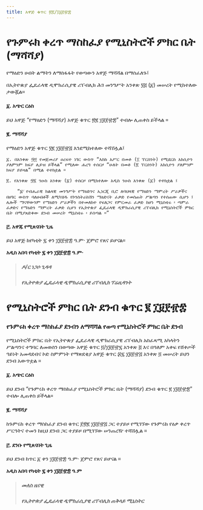```yaml
---
title: አዋጅ ቁጥር ፳፪/፲፱፻፹፰
---
```


# የጉምሩክ ቀረጥ ማስከፈያ የሚኒስትሮች ምክር ቤት (ማሻሻያ) 

የማዕድን ሀብት ልማትን ለማስፋፋት የወጣውን አዋጅ ማሻሻል በማስፈለጉ፤

በኢትዮጵያ ፌዴራላዊ ዲሞክራሲያዊ ሪፐብሊክ ሕገ መንግሥት አንቀጽ ፶፭ (፩) መሠረት የሚከተለው ታውጇል።

#### ፩. አጭር ርዕስ

ይህ አዋጅ “የማዕድን (ማሻሻያ) አዋጅ ቁጥር ፳፪ ፲፱፻፹፰” ተብሎ ሊጠቀስ ይችላል ።

#### ፪. ማሻሻያ

የማዕድን አዋጅ ቁጥር ፶፪ ፲፱፻፹፭ እንደሚከተለው ተሻሽሏል፤

    ፩. በአንቀጽ ፵፬ የመጀመሪያ ዐረፍተ ነገር ውስጥ “እስከ አሥር በመቶ (፲ ፐርሰንት) የሚደርስ አክሲዮን ያለምንም ክፍያ ሊይዝ ይችላል” የሚለው ሐረግ ተሰርዞ “ሁለት በመቶ (፪ ፐርሰንት) አክሲዮን ያለምንም ክፍያ ይይዛል” በሚል ተተክቷል ።

    ፪. የአንቀጽ ፵፮ ንዑስ አንቀጽ (፩) ተሰርዞ በሚከተለው አዲስ ንዑስ አንቀጽ (፩) ተተክቷል ፤

        “፩⁄ የብሔራዊ ክልላዊ መንግሥት የማዕድንና ኢነርጂ ቢሮ ለባህላዊ የማዕድን ማምረት ሥራዎችና በሀገር ውስጥ ባለሀብቶች ለሚካሄዱ የኮንስትራክሽን ማዕድናት ፈቃድ የመስጠት ሥልጣን የተሰጠው ሲሆን ፤ ሌሎች ማናቸውንም የማዕድን ሥራዎችን በተመለከተ የፍለጋና የምርመራ ፈቃድ ከሆነ ሚኒስቴሩ ፡ ጣምራ ፈቃድና የማዕድን ማምረት ፈቃድ ሲሆን የኢትዮጵያ ፌዴራላዊ ዲሞክራሲያዊ ሪፐብሊክ የሚኒስትሮች ምክር ቤት በሚያጸድቀው ደንብ መሠረት ሚኒስቴሩ ፡ ይሰጣል ።”

#### ፫. አዋጁ የሚጸናበት ጊዜ

ይህ አዋጅ ከየካቲት ፯ ቀን ፲፱፻፹፰ ዓ.ም· ጀምሮ የጸና ይሆናል።

**አዲስ አበባ የካቲት ፯ ቀን ፲፱፻፹፰ ዓ.ም·**

> ##### ዶ/ር ነጋሶ ጊዳዳ
>
> ##### የኢትዮጵያ ፌዴራላዊ ዲሞክራሲያዊ ሪፐብሊክ ፕሬዚዳንት

# የሚኒስትሮች ምክር ቤት ደንብ ቁጥር ፪ ፲፱፻፹፰

### የጉምሩክ ቀረጥ ማስከፈያ ደንብን ለማሻሻል የወጣ የሚኒስትሮች ምክር ቤት ደንብ

የሚኒስትሮች ምክር ቤት የኢትዮጵያ ፌዴራላዊ ዲሞክራሲያዊ ሪፐብሊክ አስፈጻሚ አካላትን ሥልጣንና ተግባር ለመወሰን በወጣው አዋጅ ቁጥር ፬/፲፱፻፹፯ አንቀጽ ፭ እና በዓለም አቀፍ የሸቀጦች ዓይነት አመዳደብና ኮድ ስምምነት የማጽደቂያ አዋጅ ቁጥር ፷፯ ፲፱፻፹፭ አንቀጽ ፬ መሠረት ይህን ደንብ አውጥቷል ።

#### ፩. አጭር ርዕስ

ይህ ደንብ “የጉምሩክ ቀረጥ ማስከፈያ የሚኒስትሮች ምክር ቤት (ማሻሻያ) ደንብ ቁጥር ፪ ፲፱፻፹፰” ተብሎ ሊጠቀስ ይችላል።

#### ፪. ማሻሻያ

ከጉምሩክ ቀረጥ ማስከፈያ ደንብ ቁጥር ፻፳፪ ፲፱፻፹፭ ጋር ተያይዞ የሚገኘው የጉምሩክ የዕቃ ቀረጥ ሥርዓትና ተመን ከዚህ ደንብ ጋር ተያይዞ በሚገኘው ሠንጠረዥ ተሻሽሏል ።

#### ፫. ደንቡ የሚጸናበት ጊዜ

ይህ ደንብ ከጥር ፩ ቀን ፲፱፻፹፰ ዓ.ም· ጀምሮ የጸና ይሆናል ።

**አዲስ አበባ የካቲት ፯ ቀን ፲፱፻፹፰ ዓ.ም**

> ##### መለስ ዜናዊ
>
> ##### የኢትዮጵያ ፌዴራላዊ ዲሞክራሲያዊ ሪፐብሊክ ጠቅላይ ሚኒስትር